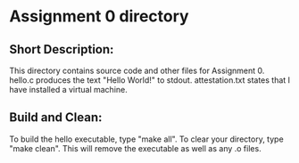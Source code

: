 # Assignment 0 directory

## Short Description:
This directory contains source code and other files for Assignment 0. hello.c produces the text "Hello World!" to stdout. attestation.txt states that I have installed a virtual machine. 

## Build and Clean:
To build the hello executable, type "make all". To clear your directory, type "make clean". This will remove the executable as well as any .o files.
